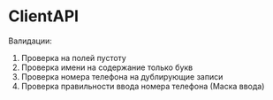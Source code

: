# ClientAPI
Валидации:
1) Проверка на полей пустоту
2) Проверка имени на содержание только букв
3) Проверка номера телефона на дублирующие записи
4) Проверка правильности ввода номера телефона (Маска ввода)
